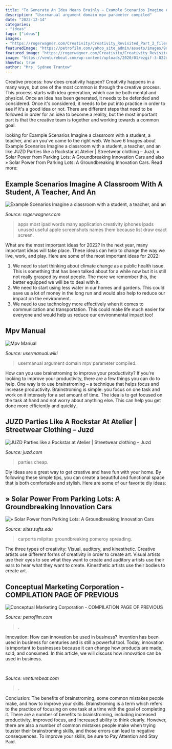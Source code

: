 ```yaml
---
title: "To Generate An Idea Means Brainly ~ Example Scenarios Imagine A Classroom With A Student, A Teacher, And An"
description: "Usermanual argument domain mpv parameter compiled"
date: "2022-12-14"
categories:
- "ideas"
tags: ["ideas"]
images:
- "https://rogerwagner.com/Creativity/Creativity_Revisited_Part_2_files/001-ipad-apps-screen.jpg"
featuredImage: "https://petrofilm.com/yahoo_site_admin/assets/images/9d388b91-8b52-4d39-a69c-b6c69627d8ce.845406_std.jpg"
featured_image: "https://rogerwagner.com/Creativity/Creativity_Revisited_Part_2_files/001-ipad-apps-screen.jpg"
image: "https://venturebeat.com/wp-content/uploads/2020/01/ezgif-3-822d8bc317dd.gif?w=600"
ShowToc: true
author: "Mrs. Sydnee Trantow"
---
```



Creative process: how does creativity happen?
Creativity happens in a many ways, but one of the most common is through the creative process. This process starts with idea generation, which can be both mental and physical. Once an idea has been generated, it needs to be defended and considered. Once it's considered, it needs to be put into practice in order to see if it's a good idea or not. There are different steps that need to be followed in order for an idea to become a reality, but the most important part is that the creative team is together and working towards a common goal.

	

		
looking for Example Scenarios Imagine a classroom with a student, a teacher, and an you've came to the right web. We have 6 Images about Example Scenarios Imagine a classroom with a student, a teacher, and an like JUZD Parties like a Rockstar at Atelier | Streetwear clothing – Juzd, » Solar Power from Parking Lots: A Groundbreaking Innovation Cars and also » Solar Power from Parking Lots: A Groundbreaking Innovation Cars. Read more:
		
    
## Example Scenarios Imagine A Classroom With A Student, A Teacher, And An

<img loading=lazy src="https://rogerwagner.com/Creativity/Creativity_Revisited_Part_2_files/001-ipad-apps-screen.jpg" onerror="this.onerror=null;this.src='https://tse1.mm.bing.net/th?id=OIP.WKl7DFHSPIVQa7hgv4VkMAHaFj&amp;pid=15.1';" alt="Example Scenarios Imagine a classroom with a student, a teacher, and an">

_Source: rogerwagner.com_

>apps most ipad words many application creativity iphones ipads unused useful apple screenshots names them because list draw exact screen. 

	

What are the most important ideas for 2022?
In the next year, many important ideas will take place. These ideas can help to change the way we live, work, and play. Here are some of the most important ideas for 2022:
1. We need to start thinking about climate change as a public health issue. This is something that has been talked about for a while now but it is still not really grasped by most people. The more we remember this, the better equipped we will be to deal with it.
2. We need to start using less water in our homes and gardens. This could save us a lot of money in the long run and would also help to reduce our impact on the environment.
3. We need to use technology more effectively when it comes to communication and transportation. This could make life much easier for everyone and would help us reduce our environmental impact too!

    
## Mpv Manual

<img loading=lazy src="https://usermanual.wiki/Pdf/manual.980920320-User-Guide-Page-1.png" onerror="this.onerror=null;this.src='https://tse3.mm.bing.net/th?id=OIP.2i1kW_CaupI9GoJU0xb2NgHaKe&amp;pid=15.1';" alt="Mpv Manual">

_Source: usermanual.wiki_

>usermanual argument domain mpv parameter compiled. 

	

How can you use brainstroming to improve your productivity?
If you're looking to improve your productivity, there are a few things you can do to help. One way is to use brainstroming – a technique that helps focus and increase productivity. Brainstroming is simple: you focus on one task and work on it intensely for a set amount of time. The idea is to get focused on the task at hand and not worry about anything else. This can help you get done more efficiently and quickly.

    
## JUZD Parties Like A Rockstar At Atelier | Streetwear Clothing – Juzd

<img loading=lazy src="http://4.bp.blogspot.com/_O96JA2G5zFY/So9Cb5m3tGI/AAAAAAAAAtk/NOyw1mYp578/s400/DSC_0452.jpg" onerror="this.onerror=null;this.src='https://tse4.mm.bing.net/th?id=OIP.yMLUGA240s2SyPeXu8RohwAAAA&amp;pid=15.1';" alt="JUZD Parties like a Rockstar at Atelier | Streetwear clothing – Juzd">

_Source: juzd.com_

>parties cheap. 

	

Diy ideas are a great way to get creative and have fun with your home. By following these simple tips, you can create a beautiful and functional space that is both comfortable and stylish. Here are some of our favorite diy ideas: 

    
## » Solar Power From Parking Lots: A Groundbreaking Innovation Cars

<img loading=lazy src="https://sites.tufts.edu/carscultureplace2010/files/2010/11/Solar-Parking-Lot.jpg" onerror="this.onerror=null;this.src='https://tse1.mm.bing.net/th?id=OIP.MVpJA1Ueq8uTIHhkIhxSDgHaDS&amp;pid=15.1';" alt="» Solar Power from Parking Lots: A Groundbreaking Innovation Cars">

_Source: sites.tufts.edu_

>carports milpitas groundbreaking pomeroy spreading. 

	

The three types of creativity: Visual, auditory, and kinesthetic.
Creative artists use different forms of creativity in order to create art. Visual artists use their eyes to see what they want to create and auditory artists use their ears to hear what they want to create. Kinesthetic artists use their bodies to create art.

    
## Conceptual Marketing Corporation - COMPILATION PAGE OF PREVIOUS

<img loading=lazy src="https://petrofilm.com/yahoo_site_admin/assets/images/9d388b91-8b52-4d39-a69c-b6c69627d8ce.845406_std.jpg" onerror="this.onerror=null;this.src='https://tse4.mm.bing.net/th?id=OIP.8KZQ0leiimnbMAILXYiVGAHaEK&amp;pid=15.1';" alt="Conceptual Marketing Corporation - COMPILATION PAGE OF PREVIOUS">

_Source: petrofilm.com_

>. 

	

Innovation: How can innovation be used in business?
Invention has been used in business for centuries and is still a powerful tool. Today, innovation is important to businesses because it can change how products are made, sold, and consumed. In this article, we will discuss how innovation can be used in business.

    
## 

<img loading=lazy src="https://venturebeat.com/wp-content/uploads/2020/01/ezgif-3-822d8bc317dd.gif?w=600" onerror="this.onerror=null;this.src='https://tse2.mm.bing.net/th?id=OIP.Tqg4-Rq2yYcU1M5kEuV3LAHaEL&amp;pid=15.1';" alt="">

_Source: venturebeat.com_

>. 

	

Conclusion: The benefits of brainstroming, some common mistakes people make, and how to improve your skills.
Brainstroming is a term which refers to the practice of focusing on one task at a time with the goal of completing it. There are a number of benefits to brainstroming, including increased productivity, improved focus, and increased ability to think clearly. However, there are also a number of common mistakes people make when trying touster their brainstroming skills, and those errors can lead to negative consequences. To improve your skills, be sure to Pay Attention and Stay Paid.

